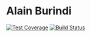 # Alain Burindi

[![Test Coverage](https://api.codeclimate.com/v1/badges/1d7142ec1af3476a9a26/test_coverage)](https://codeclimate.com/github/alainburindi/Portofolio/test_coverage)
[![Build Status](https://travis-ci.com/alainburindi/Portofolio.svg?branch=develop)](https://travis-ci.com/alainburindi/Portofolio)
